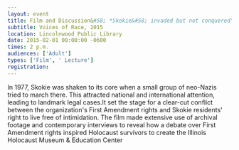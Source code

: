 ```yaml
---
layout: event
title: Film and Discussion&#58; *Skokie&#58; invaded but not conquered" (followed by discussion led by Buzz Alpert)
subtitle: Voices of Race, 2015
location: Lincolnwood Public Library
date: 2015-02-01 00:00:00 -0600
times: 2 p.m.
audiences: ['Adult']
types: ['Film', ' Lecture']
registration: 
---
```

In 1977, Skokie was shaken to its core when a small group of neo-Nazis tried to march there. This attracted national and international attention, leading to landmark legal cases.It set the stage for a clear-cut conflict between the organization's First Amendment rights and Skokie residents' right to live free of intimidation. The film made extensive use of archival footage and contemporary interviews to reveal how a debate over First Amendment rights inspired Holocaust survivors to create the Illinois Holocaust Museum & Education Center
